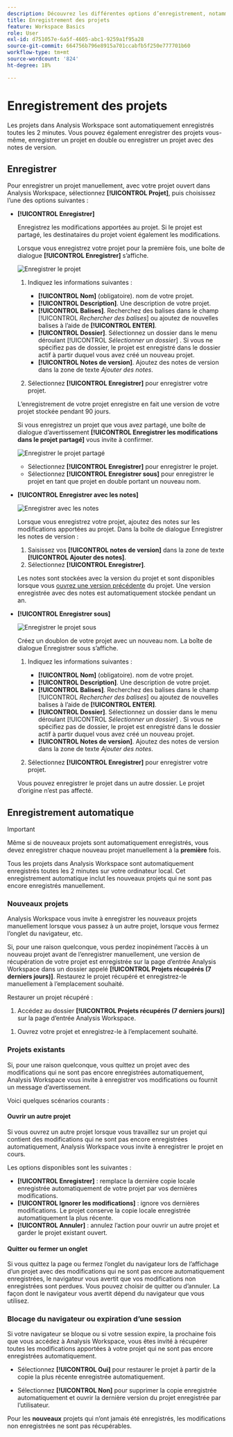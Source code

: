 ```yaml
---
description: Découvrez les différentes options d’enregistrement, notamment l’enregistrement automatique, l’enregistrement sous, l’enregistrement en tant que modèle et ouvrez les versions précédentes.
title: Enregistrement des projets
feature: Workspace Basics
role: User
exl-id: d751057e-6a5f-4605-abc1-9259a1f95a28
source-git-commit: 664756b796e8915a701ccabfb5f250e777701b60
workflow-type: tm+mt
source-wordcount: '824'
ht-degree: 18%

---
```


# Enregistrement des projets

Les projets dans Analysis Workspace sont automatiquement enregistrés toutes les 2 minutes. Vous pouvez également enregistrer des projets vous-même, enregistrer un projet en double ou enregistrer un projet avec des notes de version.

## Enregistrer

Pour enregistrer un projet manuellement, avec votre projet ouvert dans Analysis Workspace, sélectionnez **[!UICONTROL Projet]**, puis choisissez l’une des options suivantes :

* **[!UICONTROL Enregistrer]**

  Enregistrez les modifications apportées au projet. Si le projet est partagé, les destinataires du projet voient également les modifications.

  Lorsque vous enregistrez votre projet pour la première fois, une boîte de dialogue **[!UICONTROL Enregistrer]** s’affiche.

  ![Enregistrer le projet](assets/save-project.png)

   1. Indiquez les informations suivantes :

      * **[!UICONTROL Nom]** (obligatoire). nom de votre projet.
      * **[!UICONTROL Description]**. Une description de votre projet.
      * **[!UICONTROL Balises]**. Recherchez des balises dans le champ [!UICONTROL *Rechercher des balises*] ou ajoutez de nouvelles balises à l’aide de **[!UICONTROL ENTER]**.
      * **[!UICONTROL Dossier]**. Sélectionnez un dossier dans le menu déroulant [!UICONTROL *Sélectionner un dossier*] . Si vous ne spécifiez pas de dossier, le projet est enregistré dans le dossier actif à partir duquel vous avez créé un nouveau projet.
      * **[!UICONTROL Notes de version]**. Ajoutez des notes de version dans la zone de texte *Ajouter des notes*.

   1. Sélectionnez **[!UICONTROL Enregistrer]** pour enregistrer votre projet.

  L’enregistrement de votre projet enregistre en fait une version de votre projet stockée pendant 90 jours.

  Si vous enregistrez un projet que vous avez partagé, une boîte de dialogue d’avertissement **[!UICONTROL Enregistrer les modifications dans le projet partagé]** vous invite à confirmer.

  ![Enregistrer le projet partagé](assets/save-project-shared.png)

   * Sélectionnez **[!UICONTROL Enregistrer]** pour enregistrer le projet.
   * Sélectionnez **[!UICONTROL Enregistrer sous]** pour enregistrer le projet en tant que projet en double portant un nouveau nom.


* **[!UICONTROL Enregistrer avec les notes]**

  ![Enregistrer avec les notes](assets/save-version-notes.png)

  Lorsque vous enregistrez votre projet, ajoutez des notes sur les modifications apportées au projet. Dans la boîte de dialogue Enregistrer les notes de version :

   1. Saisissez vos **[!UICONTROL notes de version]** dans la zone de texte **[!UICONTROL Ajouter des notes]**.
   1. Sélectionnez **[!UICONTROL Enregistrer]**.

  Les notes sont stockées avec la version du projet et sont disponibles lorsque vous [ouvrez une version précédente](open-projects.md#open-previous-version) du projet. Une version enregistrée avec des notes est automatiquement stockée pendant un an.

* **[!UICONTROL Enregistrer sous]**

  ![Enregistrer le projet sous](assets/save-project-as.png)

  Créez un doublon de votre projet avec un nouveau nom. La boîte de dialogue Enregistrer sous s’affiche.

   1. Indiquez les informations suivantes :

      * **[!UICONTROL Nom]** (obligatoire). nom de votre projet.
      * **[!UICONTROL Description]**. Une description de votre projet.
      * **[!UICONTROL Balises]**. Recherchez des balises dans le champ [!UICONTROL *Rechercher des balises*] ou ajoutez de nouvelles balises à l’aide de **[!UICONTROL ENTER]**.
      * **[!UICONTROL Dossier]**. Sélectionnez un dossier dans le menu déroulant [!UICONTROL *Sélectionner un dossier*] . Si vous ne spécifiez pas de dossier, le projet est enregistré dans le dossier actif à partir duquel vous avez créé un nouveau projet.
      * **[!UICONTROL Notes de version]**. Ajoutez des notes de version dans la zone de texte *Ajouter des notes*.

   1. Sélectionnez **[!UICONTROL Enregistrer]** pour enregistrer votre projet.

  Vous pouvez enregistrer le projet dans un autre dossier. Le projet d’origine n’est pas affecté.


<!-- Cannot find this option in CJA 
| **[!UICONTROL Save as template]** | Save your project as a [custom template](https://experienceleague.adobe.com/docs/analytics/analyze/analysis-workspace/build-workspace-project/starter-projects.html) that becomes available to your organization under **[!UICONTROL Project > New]** | 
-->

## Enregistrement automatique


>[!IMPORTANT]
>
>Même si de nouveaux projets sont automatiquement enregistrés, vous devez enregistrer chaque nouveau projet manuellement à la **première** fois.
>

Tous les projets dans Analysis Workspace sont automatiquement enregistrés toutes les 2 minutes sur votre ordinateur local. Cet enregistrement automatique inclut les nouveaux projets qui ne sont pas encore enregistrés manuellement.

### Nouveaux projets

Analysis Workspace vous invite à enregistrer les nouveaux projets manuellement lorsque vous passez à un autre projet, lorsque vous fermez l’onglet du navigateur, etc.

Si, pour une raison quelconque, vous perdez inopinément l’accès à un nouveau projet avant de l’enregistrer manuellement, une version de récupération de votre projet est enregistrée sur la page d’entrée Analysis Workspace dans un dossier appelé **[!UICONTROL Projets récupérés (7 derniers jours)]**. Restaurez le projet récupéré et enregistrez-le manuellement à l’emplacement souhaité.

Restaurer un projet récupéré :

1. Accédez au dossier **[!UICONTROL Projets récupérés (7 derniers jours)]** sur la page d’entrée Analysis Workspace.

<!-- 
     ![The list of folders highlighting the Recovered Project folder.](assets/recovered-folder.png)
  -->

1. Ouvrez votre projet et enregistrez-le à l’emplacement souhaité.


### Projets existants

Si, pour une raison quelconque, vous quittez un projet avec des modifications qui ne sont pas encore enregistrées automatiquement, Analysis Workspace vous invite à enregistrer vos modifications ou fournit un message d’avertissement.


Voici quelques scénarios courants :

#### Ouvrir un autre projet

Si vous ouvrez un autre projet lorsque vous travaillez sur un projet qui contient des modifications qui ne sont pas encore enregistrées automatiquement, Analysis Workspace vous invite à enregistrer le projet en cours.

Les options disponibles sont les suivantes :

* **[!UICONTROL Enregistrer]** : remplace la dernière copie locale enregistrée automatiquement de votre projet par vos dernières modifications.
* **[!UICONTROL Ignorer les modifications]** : ignore vos dernières modifications. Le projet conserve la copie locale enregistrée automatiquement la plus récente.
* **[!UICONTROL Annuler]** : annulez l’action pour ouvrir un autre projet et garder le projet existant ouvert.

<!-- ![Click Save to save changes to a project.](assets/existing-save.png) -->

#### Quitter ou fermer un onglet

Si vous quittez la page ou fermez l’onglet du navigateur lors de l’affichage d’un projet avec des modifications qui ne sont pas encore automatiquement enregistrées, le navigateur vous avertit que vos modifications non enregistrées sont perdues. Vous pouvez choisir de quitter ou d’annuler. La façon dont le navigateur vous avertit dépend du navigateur que vous utilisez.


### Blocage du navigateur ou expiration d’une session

Si votre navigateur se bloque ou si votre session expire, la prochaine fois que vous accédez à Analysis Workspace, vous êtes invité à récupérer toutes les modifications apportées à votre projet qui ne sont pas encore enregistrées automatiquement.

* Sélectionnez **[!UICONTROL Oui]** pour restaurer le projet à partir de la copie la plus récente enregistrée automatiquement.

* Sélectionnez **[!UICONTROL Non]** pour supprimer la copie enregistrée automatiquement et ouvrir la dernière version du projet enregistrée par l’utilisateur.

<!--![The Project Recovery dialog box.](assets/project-recovery.png)-->



Pour les **nouveaux** projets qui n’ont jamais été enregistrés, les modifications non enregistrées ne sont pas récupérables.


<!-- Shouldn't this belong to another page?  Moved it to a new open projects page


## Open previously saved version

To open a previously saved version of a project:

1. Select **[!UICONTROL Open previous version]** from the **[!UICONTROL Project]** menu.

   ![The Previously saved project versions list and options to show All versions or Only versions with notes.](assets/open-previously-saved.png)

1. Review the list of previous versions available. You can switch between **[!UICONTROL All versions]** and **[!UICONTROL Only versions with notes]**.

   For each version, the list shows a timestamp
   [!UICONTROL Timestamp] and [!UICONTROL Editor] are shown, in addition to [!UICONTROL Notes] if they were added when the [!UICONTROL Editor] saved. Versions without notes are stored for 90 days; versions with notes are stored for 1 year.
1. Select a previous version and click **[!UICONTROL Load]**.
   The previous version then loads with a notification. The previous version does not become the current saved version of your project until you click **[!UICONTROL Save]**. If you navigate away from the loaded version, when you return, you will see the last saved version of the project.

-->
